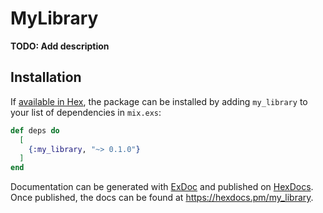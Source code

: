# MyLibrary

**TODO: Add description**

## Installation

If [available in Hex](https://hex.pm/docs/publish), the package can be installed
by adding `my_library` to your list of dependencies in `mix.exs`:

```elixir
def deps do
  [
    {:my_library, "~> 0.1.0"}
  ]
end
```

Documentation can be generated with [ExDoc](https://github.com/elixir-lang/ex_doc)
and published on [HexDocs](https://hexdocs.pm). Once published, the docs can
be found at <https://hexdocs.pm/my_library>.

